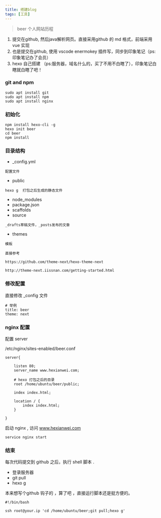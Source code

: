 ```yaml
---
title: 搭建blog
tags: [工具]
---
```


> beer 个人网站历程

1. 提交在github, 然后java解析网页。直接采用github 的 md 格式，前端采用vue 实现
2. 也是提交在github,  使用 vscode  enermokey 插件写，同步到印象笔记（ps:印象笔记办了会员）
3.  hexo 自己搭建 （ps:服务器，域名什么的，买了不用不白瞎了），印象笔记白瞎就白瞎了吧！

### git and npm 
```
sudo apt install git 
sudo apt install npm
sudo apt install nginx 
```

### 初始化
```
npm install hexo-cli -g
hexo init beer
cd beer
npm install
```

### 目录结构
- _config.yml  
```
配置文件
```

- public 
```
hexo g  打包之后生成的静态文件
```

- node_modules
- package.json 
- scaffolds  
-  source  
```
_drafts草稿文件，_posts发布的文章
```
-  themes
```
模板

直接参考 

https://github.com/theme-next/hexo-theme-next

http://theme-next.iissnan.com/getting-started.html
```

###  修改配置

直接修改 _config 文件
```
# 举例
title: beer
theme: next
```

### nginx 配置

配置 server

/etc/nginx/sites-enabled/beer.conf

```
server{

	listen 80;
	server_name www.hexianwei.com;

	# hexo 打包之后的目录
	root /home/ubuntu/beer/public;
	
	index index.html;

	location / {
		index index.html;	
	}

}
```

启动 nginx , 访问  www.hexianwei.com
```
service nginx start
```

### 结束

每次代码提交到 github 之后，执行 shell 脚本 . 

- 登录服务器
- git pull
- hexo g 

本来想写个github 钩子的 ，算了吧 ，直接运行脚本还是挺方便的。


```
#!/bin/bash

ssh root@your.ip 'cd /home/ubuntu/beer;git pull;hexo g'
```
